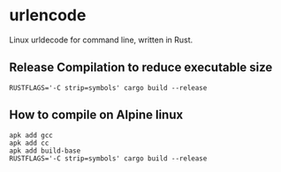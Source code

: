 # urlencode
Linux urldecode for command line, written in Rust.

## Release Compilation to reduce executable size
```
RUSTFLAGS='-C strip=symbols' cargo build --release
```

## How to compile on Alpine linux

```
apk add gcc
apk add cc
apk add build-base
RUSTFLAGS='-C strip=symbols' cargo build --release
```
